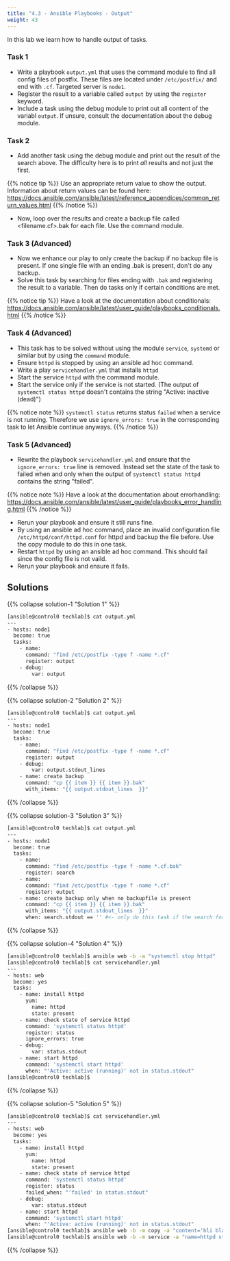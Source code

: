 ```yaml
---
title: "4.3 - Ansible Playbooks - Output"
weight: 43
---
```


In this lab we learn how to handle output of tasks.

### Task 1

- Write a playbook `output.yml` that uses the command module to find all config files of postfix. These files are located under `/etc/postfix/` and end with `.cf`. Targeted server is `node1`.
- Register the result to a variable called `output` by using the `register` keyword.
- Include a task using the debug module to print out all content of the variabl `output`. If unsure, consult the documentation about the debug module.

### Task 2
- Add another task using the debug module and print out the result of the search above. The difficulty here is to print *all* results and not just the first.

{{% notice tip %}}
Use an appropriate return value to show the output. Information about return values can be found here: <https://docs.ansible.com/ansible/latest/reference_appendices/common_return_values.html>
{{% /notice %}}

- Now, loop over the results and create a backup file called <filename.cf>.bak for each file. Use the command module.

### Task 3 (Advanced)
- Now we enhance our play to only create the backup if no backup file is present. If one single file with an ending .bak is present, don't do any backup.
- Solve this task by searching for files ending with `.bak` and registering the result to a variable. Then do tasks only if certain conditions are met.

{{% notice tip %}}
Have a look at the documentation about conditionals: <https://docs.ansible.com/ansible/latest/user_guide/playbooks_conditionals.html>
{{% /notice %}}

### Task 4 (Advanced)
- This task has to be solved without using the module `service`, `systemd` or similar but by using the `command` module.
- Ensure `httpd` is stopped by using an ansible ad hoc command.
- Write a play `servicehandler.yml` that installs `httpd`
- Start the service `httpd` with the command module.
- Start the service only if the service is not started. (The output of `systemctl status httpd` doesn't contains the string "Active: inactive (dead)")

{{% notice note %}}
`systemctl status` returns status `failed` when a service is not running. Therefore we use `ignore_errors: true` in the corresponding task to let Ansible continue anyways.
{{% /notice %}}

### Task 5 (Advanced)
- Rewrite the playbook `servicehandler.yml` and ensure that the `ignore_errors: true` line is removed. Instead set the state of the task to failed when and only when the output of `systemctl status httpd` contains the string "failed".

{{% notice note %}}
Have a look at the documentation about errorhandling: <https://docs.ansible.com/ansible/latest/user_guide/playbooks_error_handling.html>
{{% /notice %}}

- Rerun your playbook and ensure it still runs fine.
- By using an ansible ad hoc command, place an invalid configuration file `/etc/httpd/conf/httpd.conf` for httpd and backup the file before. Use the copy module to do this in one task.
- Restart `httpd` by using an ansible ad hoc command. This should fail since the config file is not vaild.
- Rerun your playbook and ensure it fails. 

## Solutions

{{% collapse solution-1 "Solution 1" %}}
```bash
[ansible@control0 techlab]$ cat output.yml
---
- hosts: node1
  become: true
  tasks:
    - name: 
      command: "find /etc/postfix -type f -name *.cf"
      register: output
    - debug:
        var: output
```

{{% /collapse %}}

{{% collapse solution-2 "Solution 2" %}}

```bash
[ansible@control0 techlab]$ cat output.yml
---
- hosts: node1
  become: true
  tasks:
    - name:
      command: "find /etc/postfix -type f -name *.cf"
      register: output
    - debug:
        var: output.stdout_lines
    - name: create backup
      command: "cp {{ item }} {{ item }}.bak"
      with_items: "{{ output.stdout_lines  }}"
```
{{% /collapse %}}

{{% collapse solution-3 "Solution 3" %}}
```bash
[ansible@control0 techlab]$ cat output.yml 
---
- hosts: node1
  become: true
  tasks:
    - name:
      command: "find /etc/postfix -type f -name *.cf.bak"
      register: search
    - name: 
      command: "find /etc/postfix -type f -name *.cf"
      register: output
    - name: create backup only when no backupfile is present
      command: "cp {{ item }} {{ item }}.bak"
      with_items: "{{ output.stdout_lines  }}"
      when: search.stdout == '' #<- only do this task if the search for files ending with .bak is empty>
```
{{% /collapse %}}

{{% collapse solution-4 "Solution 4" %}}
```bash
[ansible@control0 techlab]$ ansible web -b -a "systemctl stop httpd"
[ansible@control0 techlab]$ cat servicehandler.yml 
---
- hosts: web
  become: yes
  tasks:
    - name: install httpd
      yum:
        name: httpd
        state: present
    - name: check state of service httpd
      command: 'systemctl status httpd'
      register: status
      ignore_errors: true
    - debug:
        var: status.stdout
    - name: start httpd
      command: 'systemctl start httpd'
      when: "'Active: active (running)' not in status.stdout"
[ansible@control0 techlab]$

```
{{% /collapse %}}

{{% collapse solution-5 "Solution 5" %}}
```bash
[ansible@control0 techlab]$ cat servicehandler.yml
---
- hosts: web
  become: yes
  tasks:
    - name: install httpd
      yum:
        name: httpd
        state: present
    - name: check state of service httpd
      command: 'systemctl status httpd'
      register: status
      failed_when: "'failed' in status.stdout"
    - debug:
        var: status.stdout
    - name: start httpd
      command: 'systemctl start httpd'
      when: "'Active: active (running)' not in status.stdout"
[ansible@control0 techlab]$ ansible web -b -m copy -a "content='bli bla blup' dest=/etc/httpd/conf/httpd.conf backup=yes"
[ansible@control0 techlab]$ ansible web -b -m service -a "name=httpd state=restarted"
```
{{% /collapse %}}
